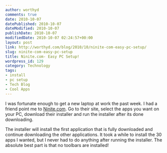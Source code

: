 ```yaml
---
author: worthyd
comments: true
date: 2010-10-07 
datePublished: 2010-10-07  
dateModified: 2010-10-07 
publishDate: 2010-10-07  
modifiedDate: 2010-10-07 02:24:57+00:00
layout: post
link: http://worthyd.com/blog/2010/10/ninite-com-easy-pc-setup/
slug: ninite-com-easy-pc-setup
title: Ninite.com- Easy PC Setup!
wordpress_id: 129
category: Technology
tags:
- install
- pc setup
- Tech Blog
- Cool Apps
---
```


I was fortunate enough to get a new laptop at work the past week.  I had a friend point me to [Ninite.com](http://ninite.com/).  Go to their site, select the apps you want on your PC, download their installer and run the installer after its done downloading.  

The installer will install the first application that is fully downloaded and continue downloading the other applications.  It took a while to install the 30 apps I wanted, but I never had to do anything after running the installer.  The absolute best part is that no toolbars are installed!
